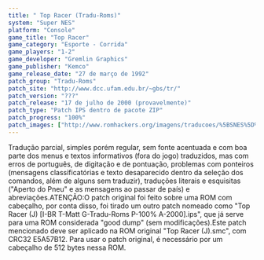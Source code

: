 ```yaml
---
title: " Top Racer (Tradu-Roms)"
system: "Super NES"
platform: "Console"
game_title: "Top Racer"
game_category: "Esporte - Corrida"
game_players: "1-2"
game_developer: "Gremlin Graphics"
game_publisher: "Kemco"
game_release_date: "27 de março de 1992"
patch_group: "Tradu-Roms"
patch_site: "http://www.dcc.ufam.edu.br/~gbs/tr/"
patch_version: "???"
patch_release: "17 de julho de 2000 (provavelmente)"
patch_type: "Patch IPS dentro de pacote ZIP"
patch_progress: "100%"
patch_images: ["http://www.romhackers.org/imagens/traducoes/%5BSNES%5D%20Top%20Racer%20-%20Tradu-Roms%20-%201.png","http://www.romhackers.org/imagens/traducoes/%5BSNES%5D%20Top%20Racer%20-%20Tradu-Roms%20-%202.png","http://www.romhackers.org/imagens/traducoes/%5BSNES%5D%20Top%20Racer%20-%20Tradu-Roms%20-%203.png"]
---
```

Tradução parcial, simples porém regular, sem fonte acentuada e com boa parte dos menus e textos informativos (fora do jogo) traduzidos, mas com erros de português, de digitação e de pontuação, problemas com ponteiros (mensagens classificatórias e texto desaparecido dentro da seleção dos comandos, além de alguns sem traduzir), traduções literais e esquisitas ("Aperto do Pneu" e as mensagens ao passar de país) e abreviações.ATENÇÃO:O patch original foi feito sobre uma ROM com cabeçalho, por conta disso, foi tirado um outro patch nomeado como "Top Racer (J) [I-BR T-Matt G-Tradu-Roms P-100% A-2000].ips", que já serve para uma ROM considerada "good dump" (sem modificações).Este patch mencionado deve ser aplicado na ROM original "Top Racer (J).smc", com CRC32 E5A57B12. Para usar o patch original, é necessário por um cabeçalho de 512 bytes nessa ROM.